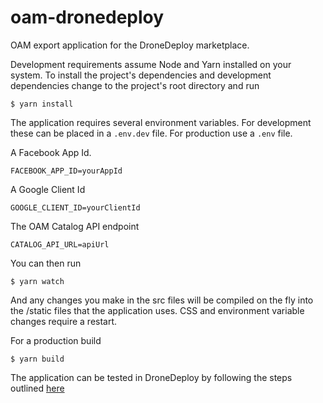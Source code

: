 # oam-dronedeploy
OAM export application for the DroneDeploy marketplace.

Development requirements assume Node and Yarn installed on your system.
To install the project's dependencies and development dependencies change to the project's root directory and run

````shell
$ yarn install
````

The application requires several environment variables. For development these can be placed in a `.env.dev` file.  For production use a `.env` file.

A Facebook App Id.

```
FACEBOOK_APP_ID=yourAppId
```

A Google Client Id

```
GOOGLE_CLIENT_ID=yourClientId
```

The OAM Catalog API endpoint

```
CATALOG_API_URL=apiUrl
```

You can then run

````shell
$ yarn watch
````
And any changes you make in the src files will be compiled on the fly into the /static files that the application uses. CSS and environment variable changes require a restart.

For a production build

```shell
$ yarn build 
```

The application can be tested in DroneDeploy by following the steps outlined [here](https://dronedeploy.gitbooks.io/dronedeploy-apps/content/)

